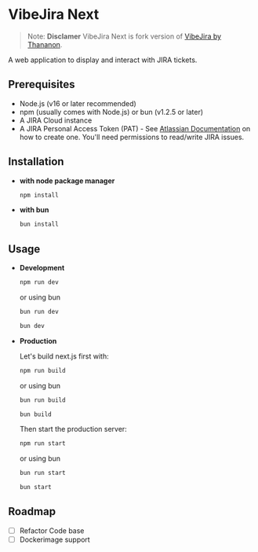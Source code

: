 # VibeJira Next

> Note: **Disclamer** VibeJira Next is fork version of [VibeJira by Thananon](https://github.com/thananon/vibejira).

A web application to display and interact with JIRA tickets.

## Prerequisites

*   Node.js (v16 or later recommended)
*   npm (usually comes with Node.js) or bun (v1.2.5 or later)
*   A JIRA Cloud instance
*   A JIRA Personal Access Token (PAT) - See [Atlassian Documentation](https://support.atlassian.com/atlassian-account/docs/manage-api-tokens-for-your-atlassian-account/) on how to create one. You'll need permissions to read/write JIRA issues.

## Installation

- **with node package manager**
    ```bash
    npm install
    ```
- **with bun**
    ```bash
    bun install
   ```

## Usage

- **Development**

    ```bash
    npm run dev
    ```
    or using bun
    ```bash
    bun run dev
    ```
    ```bash
    bun dev
    ```

- **Production**

    Let's build next.js first with:
    ```bash
    npm run build
    ```
    or using bun
    ```bash
    bun run build
    ```
    ```bash
    bun build
    ```

    Then start the production server:
    ```bash
    npm run start
    ```
    or using bun
    ```bash
    bun run start
    ```
    ```bash
    bun start
    ```

## Roadmap

- [ ] Refactor Code base
- [ ] Dockerimage support